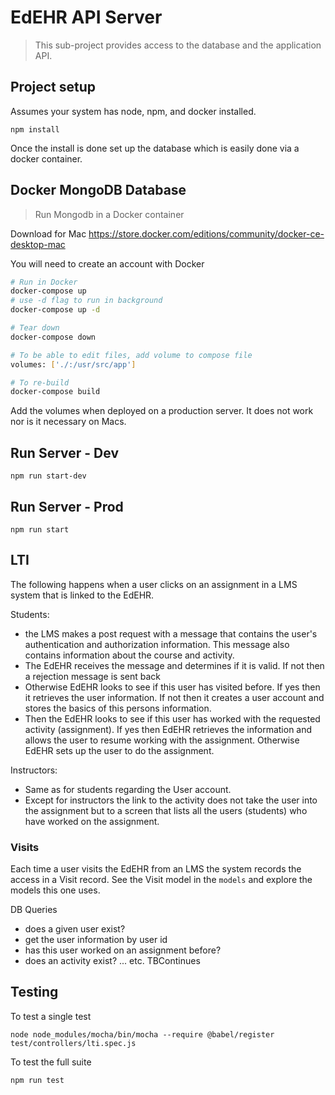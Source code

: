 # EdEHR API Server

> This sub-project provides access to the database and the application API.

## Project setup
Assumes your system has node, npm, and docker installed.
```
npm install
```
Once the install is done set up the database which is easily done via a docker container.

## Docker MongoDB Database

> Run Mongodb in a Docker container

Download for Mac
https://store.docker.com/editions/community/docker-ce-desktop-mac

You will need to create an account with Docker


```bash
# Run in Docker
docker-compose up
# use -d flag to run in background
docker-compose up -d

# Tear down
docker-compose down

# To be able to edit files, add volume to compose file
volumes: ['./:/usr/src/app']

# To re-build
docker-compose build
```

Add the volumes when deployed on a production server.  It does not work nor is it necessary on Macs.

## Run Server - Dev
```
npm run start-dev
```

## Run Server - Prod
```
npm run start
```

## LTI 
The following happens when a user clicks on an assignment in a LMS system that is linked to the EdEHR.

Students:
   - the LMS makes a post request with a message that contains the user's authentication and authorization information. This message also contains information about the course and activity.
   - The EdEHR receives the message and determines if it is valid. If not then a rejection message is sent back
   - Otherwise EdEHR looks to see if this user has visited before. If yes then it retrieves the user information. If not then it creates a user account and stores the basics of this persons information.
   - Then the EdEHR looks to see if this user has worked with the requested activity (assignment). If yes then EdEHR retrieves the information and allows the user to resume working with the assignment. Otherwise EdEHR sets up the user to do the assignment.
   
Instructors:
   - Same as for students regarding the User account.
   - Except for instructors the link to the activity does not take the user into the assignment but to a screen that lists all the users (students) who have worked on the assignment.
   
### Visits
Each time a user visits the EdEHR from an LMS the system records the access in a Visit record. See the Visit model in the ```models``` and explore the models this one uses.
   
DB Queries

   - does a given user exist?
   - get the user information by user id
   - has this user worked on an assignment before?
   - does an activity exist?
   ... etc. TBContinues
   
   
## Testing
To test a single test 
```
node node_modules/mocha/bin/mocha --require @babel/register test/controllers/lti.spec.js 
```
To test the full suite
```angular2html
npm run test
```
